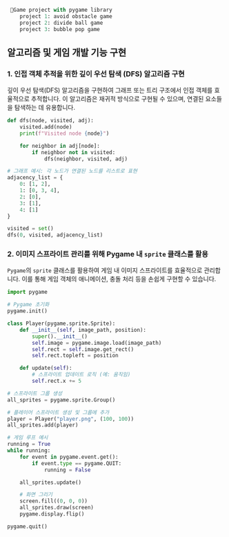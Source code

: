 ```python
 🔨Game project with pygame library
    project 1: avoid obstacle game
    project 2: divide ball game
    project 3: bubble pop game
```
## 알고리즘 및 게임 개발 기능 구현

### 1. 인접 객체 추적을 위한 깊이 우선 탐색 (DFS) 알고리즘 구현
깊이 우선 탐색(DFS) 알고리즘을 구현하여 그래프 또는 트리 구조에서 인접 객체를 효율적으로 추적합니다. 이 알고리즘은 재귀적 방식으로 구현될 수 있으며, 연결된 요소들을 탐색하는 데 유용합니다.

```python
def dfs(node, visited, adj):
    visited.add(node)
    print(f"Visited node {node}")

    for neighbor in adj[node]:
        if neighbor not in visited:
            dfs(neighbor, visited, adj)

# 그래프 예시: 각 노드가 연결된 노드를 리스트로 표현
adjacency_list = {
    0: [1, 2],
    1: [0, 3, 4],
    2: [0],
    3: [1],
    4: [1]
}

visited = set()
dfs(0, visited, adjacency_list)
```

### 2. 이미지 스프라이트 관리를 위해 Pygame 내 `sprite` 클래스를 활용
`Pygame`의 `sprite` 클래스를 활용하여 게임 내 이미지 스프라이트를 효율적으로 관리합니다. 이를 통해 게임 객체의 애니메이션, 충돌 처리 등을 손쉽게 구현할 수 있습니다.

```python
import pygame

# Pygame 초기화
pygame.init()

class Player(pygame.sprite.Sprite):
    def __init__(self, image_path, position):
        super().__init__()
        self.image = pygame.image.load(image_path)
        self.rect = self.image.get_rect()
        self.rect.topleft = position

    def update(self):
        # 스프라이트 업데이트 로직 (예: 움직임)
        self.rect.x += 5

# 스프라이트 그룹 생성
all_sprites = pygame.sprite.Group()

# 플레이어 스프라이트 생성 및 그룹에 추가
player = Player("player.png", (100, 100))
all_sprites.add(player)

# 게임 루프 예시
running = True
while running:
    for event in pygame.event.get():
        if event.type == pygame.QUIT:
            running = False

    all_sprites.update()

    # 화면 그리기
    screen.fill((0, 0, 0))
    all_sprites.draw(screen)
    pygame.display.flip()

pygame.quit()
```
